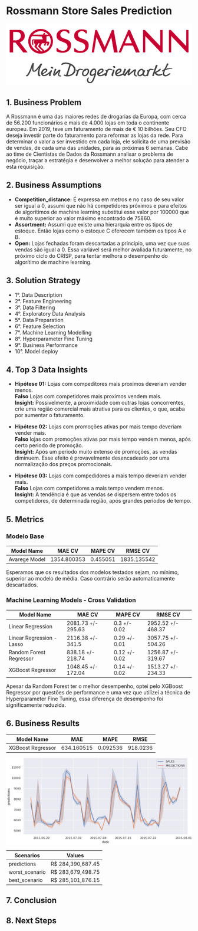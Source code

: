 # Rossmann Store Sales Prediction

![alt text](https://github.com/VictorTerror/DataScience_Em_Producao/blob/main/img/rossmann.png?raw=True)


## **1. Business Problem**

A Rossmann é uma das maiores redes de drogarias da Europa, com cerca de 56.200 funcionários e mais de 4.000 lojas em toda o continente europeu. Em 2019, teve um faturamento de mais de € 10 bilhões. Seu CFO deseja investir parte do faturamento para reformar as lojas da rede. Para determinar o valor a ser investido em cada loja, ele solicita de uma previsão de vendas, de cada uma das unidades, para as próximas 6 semanas. Cabe ao time de Cientistas de Dados da Rossmann analisar o problema de negócio, traçar a estratégia e desenvolver a melhor solução para atender a esta requisição.



## **2. Business Assumptions**

* **Competition_distance:** É expressa em metros e no caso de seu valor ser igual a 0, assumi que não há competidores próximos e para efeitos de algorítimos de machine learning substitui esse valor por 100000 que é muito superior ao valor máximo encontrado de 75860.
* **Assortment:** Assumi que existe uma hierarquia entre os tipos de estoque. Então lojas como o estoque C oferecem também os tipos A e B.
* **Open:** Lojas fechadas foram descartadas a principio, uma vez que suas vendas são igual a 0. Essa variável será melhor avaliada futuramente, no próximo ciclo do CRISP, para tentar melhora o desempenho do algorítimo de machine learning.


## **3. Solution Strategy**

* 1°. Data Description
* 2°. Feature Engineering
* 3°. Data Filtering
* 4°. Exploratory Data Analysis
* 5°. Data Preparation
* 6°. Feature Selection
* 7°. Machine Learning Modelling
* 8°. Hyperparameter Fine Tuning
* 9°. Business Performance
* 10°. Model deploy


## **4. Top 3 Data Insights**
* **Hipótese 01:** Lojas com compeditores mais proximos deveriam vender menos.<br/>
  **Falso** Lojas com competidores mais proximos vendem mais.<br/>
  **Insight:** Possivelmente, a proximidade com outras lojas concorrentes, crie uma região comercial mais atrativa para os clientes, o que, acaba por aumentar o faturamento. <br/>
  
* **Hipótese 02:** Lojas com promoções ativas por mais tempo deveriam vender mais.<br/>
  **Falso** lojas com promoções ativas por mais tempo vendem menos, após certo periodo de promoção.<br/>
  **Insight:** Após um periodo muito extenso de promoções, as vendas diminuem. Esse efeito é provavelmente desencadeado por uma normalização dos preços promocionais.<br/>

* **Hipótese 03:** Lojas com compedidores a mais tempo deveriam vender mais.<br/>
  **Falso** Lojas com competidores a mais tempo vendem menos.<br/>
  **Insight:** A tendência é que as vendas se dispersem entre todos os competidores, de determinada região, após grandes períodos de tempo.


## **5. Metrics**

### Modelo Base
Model Name	| MAE CV	| MAPE CV	| RMSE CV
---------- | ------ | ------- | -------
Avarege Model |	1354.800353	| 0.455051	| 1835.135542

Esperamos que os resultados dos modelos testados sejam, no mínimo, superior ao modelo de média. Caso contrário serão automaticamente descartados.
<br/>

###  Machine Learning Models - Cross Validation
Model Name	| MAE CV	| MAPE CV	| RMSE CV
---------- | ------ | ------- | -------
Linear Regression |	2081.73 +/- 295.63	| 0.3 +/- 0.02	| 2952.52 +/- 468.37
Linear Regression - Lasso	| 2116.38 +/- 341.5	 | 0.29 +/- 0.01	 | 3057.75 +/- 504.26
Random Forest Regressor |	838.18 +/- 218.74	| 0.12 +/- 0.02	| 1256.87 +/- 319.67
XGBoost Regressor	| 1048.45 +/- 172.04	| 0.14 +/- 0.02	| 1513.27 +/- 234.33

Apesar da Random Forest ter o melhor desempenho, optei pelo XGBoost Regressor por questões de performance e uma vez que utilizei a técnica de Hyperparameter Fine Tuning, essa diferença de desempenho foi significamente reduzida.


## **6. Business Results**  

Model Name	| MAE |	MAPE	| RMSE
---------- | ------ | ------- | -------
XGBoost Regressor	| 634.160515	| 0.092536	| 918.0236


![alt text](https://github.com/VictorTerror/DataScience_Em_Producao/blob/main/img/MLresultsX.png?raw=True)

Scenarios	| Values	|
---------- | ------ |
predictions |	R$ 284,390,687.45
worst_scenario |	R$ 283,679,498.75
best_scenario	| R$ 285,101,876.15

## **7. Conclusion**


## **8. Next Steps**


